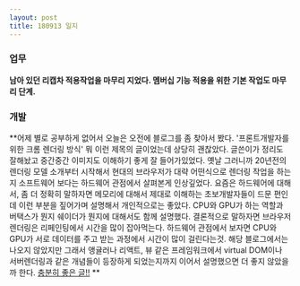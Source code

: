 ```yaml
---
layout: post
title: 180913 일지
---
```


### 업무
**남아 있던 리캡차 적용작업을 마무리 지었다. 멤버십 기능 적용을 위한 기본 작업도 마무리 단계.**

### 개발
**어제 별로 공부하게 없어서 오늘은 오전에 블로그를 좀 찾아서 봤다. '프론트개발자를 위한 크롬 렌더링 방식' 뭐 이런 제목의 글이었는데 상당히 괜찮았다. 글쓴이가 정리도 잘해놨고 중간중간 이미지도 이해하기 좋게 잘 들어가있었다. 옛날 그러니까 20년전의 렌더링 모델 소개부터 시작해서 현대의 브라우저가 대략 어떤식으로 렌더링 작업을 하는지 소프트웨어 보다는 하드웨어 관점에서 살펴본게 인상깊었다. 요즘은 하드웨어에 대해서, 좀 더 정확히 말하자면 메모리에 대해서 제대로 이해하는 초보개발자들이 드문 편인데 이런 부분을 짚어가며 설명해서 개인적으로는 좋았다. CPU와 GPU가 하는 역할과 버택스가 뭔지 쉐이더가 뭔지에 대해서도 함께 설명했다. 결론적으로 말하자면 브라우저 렌더링은 리페인팅에서 시간을 많이 잡아먹는다. 하드웨어 관점에서 보자면 CPU와 GPU가 서로 데이터를 주고 받는 과정에서 시간이 많이 걸린다는것. 해당 블로그에서는 나오지 않았지만 그래서 앵귤러나 리액트, 뷰 같은 프레임워크에서 virtual DOM이나 서버렌더링과 같은 개념들이 등장하게 되었는지까지 이어서 설명했으면 더 좋지 않았을까 한다. [충분히 좋은 글!!](https://medium.com/@cwdoh/%ED%94%84%EB%A1%A0%ED%8A%B8%EC%97%94%EB%93%9C-%EA%B0%9C%EB%B0%9C%EC%9E%90%EB%A5%BC-%EC%9C%84%ED%95%9C-%ED%81%AC%EB%A1%AC-%EB%A0%8C%EB%8D%94%EB%A7%81-%EC%84%B1%EB%8A%A5-%EC%9D%B8%EC%9E%90-%EC%9D%B4%ED%95%B4%ED%95%98%EA%B8%B0-4c9e4d715638) **